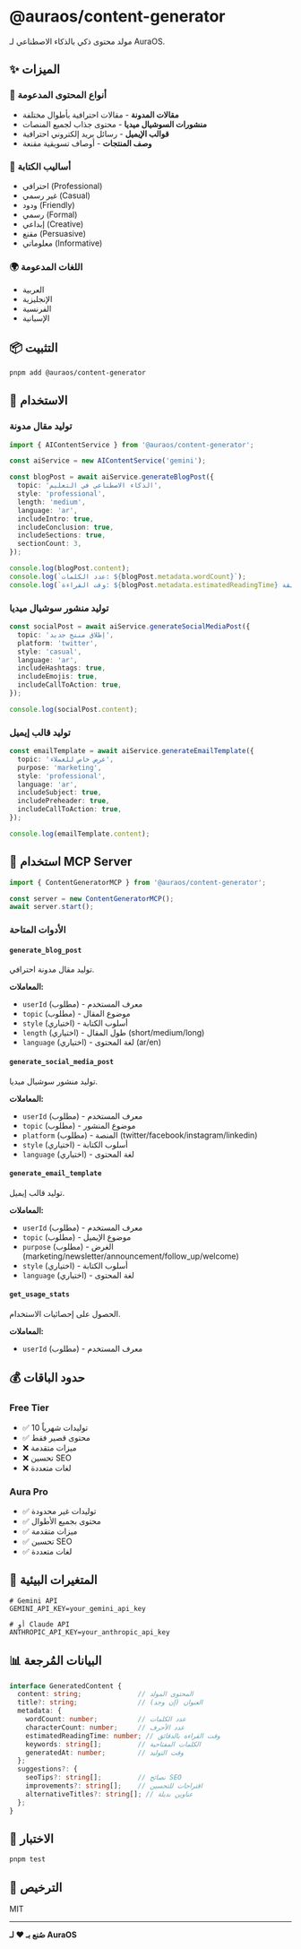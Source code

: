 # @auraos/content-generator

مولد محتوى ذكي بالذكاء الاصطناعي لـ AuraOS.

## ✨ الميزات

### 📝 أنواع المحتوى المدعومة
- **مقالات المدونة** - مقالات احترافية بأطوال مختلفة
- **منشورات السوشيال ميديا** - محتوى جذاب لجميع المنصات
- **قوالب الإيميل** - رسائل بريد إلكتروني احترافية
- **وصف المنتجات** - أوصاف تسويقية مقنعة

### 🎨 أساليب الكتابة
- احترافي (Professional)
- غير رسمي (Casual)
- ودود (Friendly)
- رسمي (Formal)
- إبداعي (Creative)
- مقنع (Persuasive)
- معلوماتي (Informative)

### 🌍 اللغات المدعومة
- العربية
- الإنجليزية
- الفرنسية
- الإسبانية

## 📦 التثبيت

```bash
pnpm add @auraos/content-generator
```

## 🚀 الاستخدام

### توليد مقال مدونة

```typescript
import { AIContentService } from '@auraos/content-generator';

const aiService = new AIContentService('gemini');

const blogPost = await aiService.generateBlogPost({
  topic: 'الذكاء الاصطناعي في التعليم',
  style: 'professional',
  length: 'medium',
  language: 'ar',
  includeIntro: true,
  includeConclusion: true,
  includeSections: true,
  sectionCount: 3,
});

console.log(blogPost.content);
console.log(`عدد الكلمات: ${blogPost.metadata.wordCount}`);
console.log(`وقت القراءة: ${blogPost.metadata.estimatedReadingTime} دقيقة`);
```

### توليد منشور سوشيال ميديا

```typescript
const socialPost = await aiService.generateSocialMediaPost({
  topic: 'إطلاق منتج جديد',
  platform: 'twitter',
  style: 'casual',
  language: 'ar',
  includeHashtags: true,
  includeEmojis: true,
  includeCallToAction: true,
});

console.log(socialPost.content);
```

### توليد قالب إيميل

```typescript
const emailTemplate = await aiService.generateEmailTemplate({
  topic: 'عرض خاص للعملاء',
  purpose: 'marketing',
  style: 'professional',
  language: 'ar',
  includeSubject: true,
  includePreheader: true,
  includeCallToAction: true,
});

console.log(emailTemplate.content);
```

## 🔌 استخدام MCP Server

```typescript
import { ContentGeneratorMCP } from '@auraos/content-generator';

const server = new ContentGeneratorMCP();
await server.start();
```

### الأدوات المتاحة

#### `generate_blog_post`
توليد مقال مدونة احترافي.

**المعاملات:**
- `userId` (مطلوب) - معرف المستخدم
- `topic` (مطلوب) - موضوع المقال
- `style` (اختياري) - أسلوب الكتابة
- `length` (اختياري) - طول المقال (short/medium/long)
- `language` (اختياري) - لغة المحتوى (ar/en)

#### `generate_social_media_post`
توليد منشور سوشيال ميديا.

**المعاملات:**
- `userId` (مطلوب) - معرف المستخدم
- `topic` (مطلوب) - موضوع المنشور
- `platform` (مطلوب) - المنصة (twitter/facebook/instagram/linkedin)
- `style` (اختياري) - أسلوب الكتابة
- `language` (اختياري) - لغة المحتوى

#### `generate_email_template`
توليد قالب إيميل.

**المعاملات:**
- `userId` (مطلوب) - معرف المستخدم
- `topic` (مطلوب) - موضوع الإيميل
- `purpose` (مطلوب) - الغرض (marketing/newsletter/announcement/follow_up/welcome)
- `style` (اختياري) - أسلوب الكتابة
- `language` (اختياري) - لغة المحتوى

#### `get_usage_stats`
الحصول على إحصائيات الاستخدام.

**المعاملات:**
- `userId` (مطلوب) - معرف المستخدم

## 💰 حدود الباقات

### Free Tier
- ✅ 10 توليدات شهرياً
- ✅ محتوى قصير فقط
- ❌ ميزات متقدمة
- ❌ تحسين SEO
- ❌ لغات متعددة

### Aura Pro
- ✅ توليدات غير محدودة
- ✅ محتوى بجميع الأطوال
- ✅ ميزات متقدمة
- ✅ تحسين SEO
- ✅ لغات متعددة

## 🔧 المتغيرات البيئية

```env
# Gemini API
GEMINI_API_KEY=your_gemini_api_key

# أو Claude API
ANTHROPIC_API_KEY=your_anthropic_api_key
```

## 📊 البيانات المُرجعة

```typescript
interface GeneratedContent {
  content: string;              // المحتوى المولد
  title?: string;               // العنوان (إن وجد)
  metadata: {
    wordCount: number;          // عدد الكلمات
    characterCount: number;     // عدد الأحرف
    estimatedReadingTime: number; // وقت القراءة بالدقائق
    keywords: string[];         // الكلمات المفتاحية
    generatedAt: number;        // وقت التوليد
  };
  suggestions?: {
    seoTips?: string[];         // نصائح SEO
    improvements?: string[];    // اقتراحات للتحسين
    alternativeTitles?: string[]; // عناوين بديلة
  };
}
```

## 🧪 الاختبار

```bash
pnpm test
```

## 📝 الترخيص

MIT

---

**صُنع بـ ❤️ لـ AuraOS**
